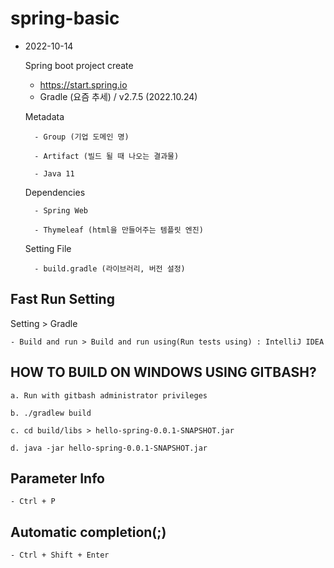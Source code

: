 # spring-basic

* 2022-10-14

    Spring boot project create 
    - https://start.spring.io
    - Gradle (요즘 추세) / v2.7.5 (2022.10.24) 

    Metadata
	
        - Group (기업 도메인 명)
		
        - Artifact (빌드 될 때 나오는 결과물)
		
        - Java 11 

    Dependencies
	
        - Spring Web 
		
        - Thymeleaf (html을 만들어주는 템플릿 엔진)
        

    Setting File
	
        - build.gradle (라이브러리, 버전 설정)


## Fast Run Setting
Setting > Gradle

    - Build and run > Build and run using(Run tests using) : IntelliJ IDEA 


## HOW TO BUILD ON WINDOWS USING GITBASH?
    a. Run with gitbash administrator privileges
	
    b. ./gradlew build
	
	c. cd build/libs > hello-spring-0.0.1-SNAPSHOT.jar
	
	d. java -jar hello-spring-0.0.1-SNAPSHOT.jar
	
	
## Parameter Info
    - Ctrl + P
	
	
## Automatic completion(;)
    - Ctrl + Shift + Enter 